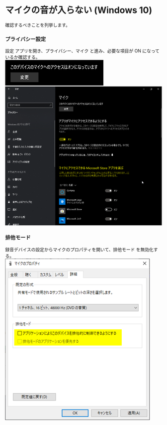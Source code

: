 # マイクの音が入らない (Windows 10)

確認するべきことを列挙します。

### プライバシー設定
設定 アプリを開き、プライバシー、マイク と進み、必要な項目が ON になっているか確認する。  
![Settings 1](../../assets/images/win10_mic_1.png)  
![Settings 2](../../assets/images/win10_mic_2.png)  

### 排他モード
録音デバイスの設定からマイクのプロパティを開いて、排他モード を無効化する。  
![Settings 3](../../assets/images/win10_mic_3.png)  
